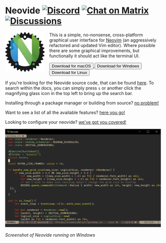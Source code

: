 <!-- markdownlint-disable -->

# Neovide [![Discord](https://badgen.net/badge/icon/discord?icon=discord&label)](https://discord.gg/SjFpZdQys6) [![Chat on Matrix](https://matrix.to/img/matrix-badge.svg)](https://matrix.to/#/#neovide_community:gitter.im) [![Discussions](https://img.shields.io/badge/GitHub-Discussions-green?logo=github)](https://github.com/neovide/neovide/discussions)

<!-- markdownlint-restore -->

<img align=left style="padding-right: 15px" src="assets/neovide-128x128.png" alt="Neovide Logo">

This is a simple, no-nonsense, cross-platform graphical user interface for
[Neovim](https://github.com/neovim/neovim) (an aggressively refactored and updated Vim editor).
Where possible there are some graphical improvements, but functionally it should act like the
terminal UI.

<a href="https://github.com/neovide/neovide/releases/latest/download/Neovide.dmg.zip">
    <button class="btn-hover color">Download for macOS</button>
</a>
<a href="https://github.com/neovide/neovide/releases/latest/download/neovide-windows.zip">
    <button class="btn-hover color">Download for Windows</button>

</a>
<a href="https://github.com/neovide/neovide/releases/latest/download/neovide.tar.gz">
    <button class="btn-hover color">Download for Linux</button>
</a>

If you're looking for the Neovide source code, that can be found
[here](https://github.com/neovide/neovide). To search within the docs, you can simply press `s` or
another click the magnifying glass icon in the top left to bring up the search bar.

Installing through a package manager or building from source? [no problem!](installation.md)

Want to see a list of all the available features? [here you go!](features.md)

Looking to configure your neovide? [we've got you covered!](configuration.md)

<div class="center">
    <img src="assets/BasicScreenCap.png" alt="Screenshot of Neovide">
    <p><em>Screenshot of Neovide running on Windows<em></p>
</div>
